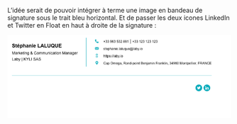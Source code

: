 L’idée serait de pouvoir intégrer à terme une image en bandeau de signature sous le trait bleu horizontal.
Et de passer les deux icones LinkedIn et Twitter en Float en haut à droite de la signature :

![alt text](https://github.com/Sik4/signature/blob/master/Apercu-signature.png?raw=true)

